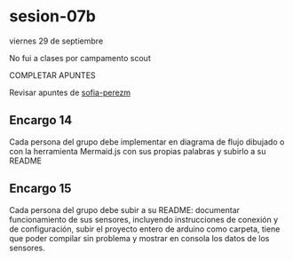 # sesion-07b

viernes 29 de septiembre

No fui a clases por campamento scout

COMPLETAR APUNTES

Revisar apuntes de [sofia-perezm](https://github.com/sofia-perezm/dis8645-2025-02-procesos/tree/main/22-sofia-perezm/sesion-07b)

## Encargo 14

Cada persona del grupo debe implementar en diagrama de flujo dibujado o con la herramienta Mermaid.js con sus propias palabras y subirlo a su README

## Encargo 15

Cada persona del grupo debe subir a su README: documentar funcionamiento de sus sensores, incluyendo instrucciones de conexión y de configuración, subir el proyecto entero de arduino como carpeta, tiene que poder compilar sin problema y mostrar en consola los datos de los sensores.